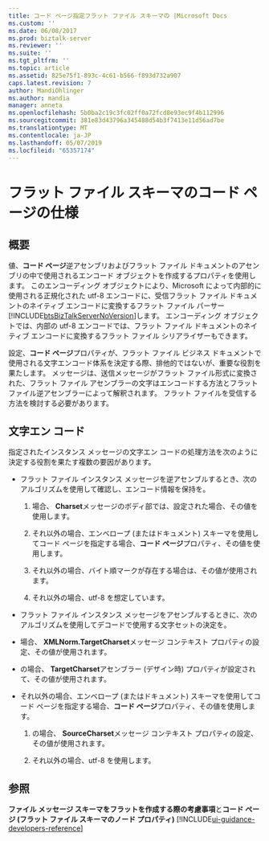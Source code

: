 ```yaml
---
title: コード ページ指定フラット ファイル スキーマの |Microsoft Docs
ms.custom: ''
ms.date: 06/08/2017
ms.prod: biztalk-server
ms.reviewer: ''
ms.suite: ''
ms.tgt_pltfrm: ''
ms.topic: article
ms.assetid: 825e75f1-893c-4c61-b566-f893d732a907
caps.latest.revision: 7
author: MandiOhlinger
ms.author: mandia
manager: anneta
ms.openlocfilehash: 5b0ba2c19c3fc02ff0a72fcd8e93ec9f4b112996
ms.sourcegitcommit: 381e83d43796a345488d54b3f7413e11d56ad7be
ms.translationtype: MT
ms.contentlocale: ja-JP
ms.lasthandoff: 05/07/2019
ms.locfileid: "65357174"
---
```

# <a name="code-page-specification-for-flat-file-schemas"></a>フラット ファイル スキーマのコード ページの仕様

## <a name="overview"></a>概要
値、**コード ページ**逆アセンブリおよびフラット ファイル ドキュメントのアセンブリの中で使用されるエンコード オブジェクトを作成するプロパティを使用します。 このエンコーディング オブジェクトにより、Microsoft によって内部的に使用される正規化された utf-8 エンコードに、受信フラット ファイル ドキュメントのネイティブ エンコードに変換するフラット ファイル パーサー[!INCLUDE[btsBizTalkServerNoVersion](../includes/btsbiztalkservernoversion-md.md)]します。 エンコーディング オブジェクトでは、内部の utf-8 エンコードでは、フラット ファイル ドキュメントのネイティブ エンコードに変換するフラット ファイル シリアライザーもできます。  
  
 設定、**コード ページ**プロパティが、フラット ファイル ビジネス ドキュメントで使用される文字エンコード体系を決定する際、排他的ではないが、重要な役割を果たします。 メッセージは、送信メッセージがフラット ファイル形式に変換された、フラット ファイル アセンブラーの文字はエンコードする方法とフラット ファイル逆アセンブラーによって解釈されます。 フラット ファイルを受信する方法を検討する必要があります。  

## <a name="character-encoding"></a>文字エン コード  
 指定されたインスタンス メッセージの文字エン コードの処理方法を次のように決定する役割を果たす複数の要因があります。  
  
-   フラット ファイル インスタンス メッセージを逆アセンブルするとき、次のアルゴリズムを使用して確認し、エンコード情報を保持を。  
  
    1.  場合、 **Charset**メッセージのボディ部では、設定された場合、その値を使用します。  
  
    2.  それ以外の場合、エンベロープ (またはドキュメント) スキーマを使用してコード ページを指定する場合、**コード ページ**プロパティ、その値を使用します。  
  
    3.  それ以外の場合、バイト順マークが存在する場合は、その値が使用されます。  
  
    4.  それ以外の場合、utf-8 を想定しています。  
  
-   フラット ファイル インスタンス メッセージをアセンブルするときに、次のアルゴリズムを使用してデコードで使用する文字セットの決定を。  
  
-   場合、 **XMLNorm.TargetCharset**メッセージ コンテキスト プロパティの設定、その値が使用されます。  
  
-   の場合、 **TargetCharset**アセンブラー (デザイン時) プロパティが設定されて、その値が使用されます。  
  
-   それ以外の場合、エンベロープ (またはドキュメント) スキーマを使用してコード ページを指定する場合、**コード ページ**プロパティ、その値を使用します。  
  
    1.  の場合、 **SourceCharset**メッセージ コンテキスト プロパティの設定、その値が使用されます。  
  
    2.  それ以外の場合、utf-8 を使用します。  
  
## <a name="see-also"></a>参照  
 **ファイル メッセージ スキーマをフラットを作成する際の考慮事項**と**コード ページ (フラット ファイル スキーマのノード プロパティ)** [!INCLUDE[ui-guidance-developers-reference](../includes/ui-guidance-developers-reference.md)]